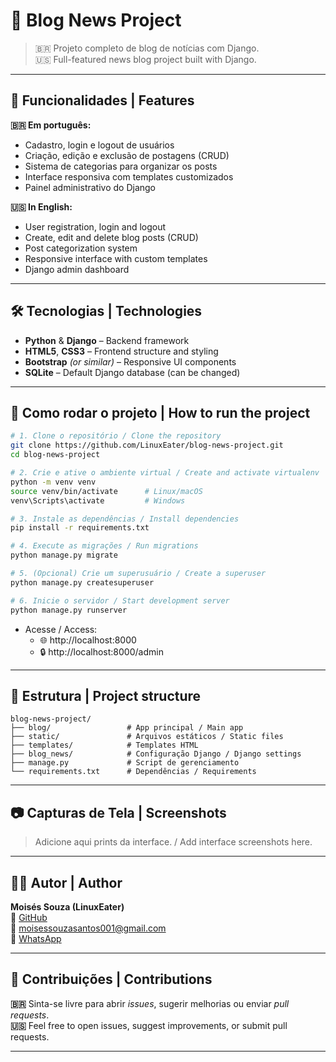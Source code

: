 
# 📰 Blog News Project

> 🇧🇷 Projeto completo de blog de notícias com Django.  
> 🇺🇸 Full-featured news blog project built with Django.

---

## 📌 Funcionalidades | Features

**🇧🇷 Em português:**
- Cadastro, login e logout de usuários
- Criação, edição e exclusão de postagens (CRUD)
- Sistema de categorias para organizar os posts
- Interface responsiva com templates customizados
- Painel administrativo do Django

**🇺🇸 In English:**
- User registration, login and logout
- Create, edit and delete blog posts (CRUD)
- Post categorization system
- Responsive interface with custom templates
- Django admin dashboard

---

## 🛠️ Tecnologias | Technologies

- **Python** & **Django** – Backend framework
- **HTML5**, **CSS3** – Frontend structure and styling
- **Bootstrap** *(or similar)* – Responsive UI components
- **SQLite** – Default Django database (can be changed)

---

## 🚀 Como rodar o projeto | How to run the project

```bash
# 1. Clone o repositório / Clone the repository
git clone https://github.com/LinuxEater/blog-news-project.git
cd blog-news-project

# 2. Crie e ative o ambiente virtual / Create and activate virtualenv
python -m venv venv
source venv/bin/activate      # Linux/macOS
venv\Scripts\activate         # Windows

# 3. Instale as dependências / Install dependencies
pip install -r requirements.txt

# 4. Execute as migrações / Run migrations
python manage.py migrate

# 5. (Opcional) Crie um superusuário / Create a superuser
python manage.py createsuperuser

# 6. Inicie o servidor / Start development server
python manage.py runserver
```

- Acesse / Access:
  - 🌐 http://localhost:8000
  - 🔒 http://localhost:8000/admin

---

## 📁 Estrutura | Project structure

```
blog-news-project/
├── blog/                 # App principal / Main app
├── static/               # Arquivos estáticos / Static files
├── templates/            # Templates HTML
├── blog_news/            # Configuração Django / Django settings
├── manage.py             # Script de gerenciamento
└── requirements.txt      # Dependências / Requirements
```

---

## 📷 Capturas de Tela | Screenshots

> Adicione aqui prints da interface. / Add interface screenshots here.

---

## 🙋‍♂️ Autor | Author

**Moisés Souza (LinuxEater)**  
💼 [GitHub](https://github.com/LinuxEater)  
📧 moisessouzasantos001@gmail.com  
📱 [WhatsApp](https://wa.me/5538998189765)

---

## 🤝 Contribuições | Contributions

**🇧🇷** Sinta-se livre para abrir *issues*, sugerir melhorias ou enviar *pull requests*.  
**🇺🇸** Feel free to open issues, suggest improvements, or submit pull requests.

---
